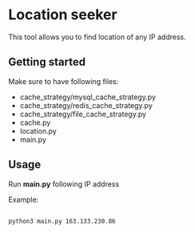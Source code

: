# Location seeker

This tool allows you to find location of any IP address.

## Getting started
Make sure to have following files: 
* cache_strategy/mysql_cache_strategy.py
* cache_strategy/redis_cache_strategy.py
* cache_strategy/file_cache_strategy.py
* cache.py
* location.py
* main.py

## Usage

Run **main.py** following IP address

Example:
```

python3 main.py 163.133.230.86

```